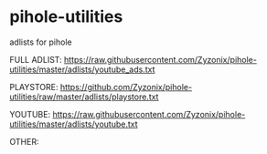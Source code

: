 # pihole-utilities
adlists for pihole

FULL ADLIST:
https://raw.githubusercontent.com/Zyzonix/pihole-utilities/master/adlists/youtube_ads.txt

PLAYSTORE:
https://github.com/Zyzonix/pihole-utilities/raw/master/adlists/playstore.txt 

YOUTUBE:
https://raw.githubusercontent.com/Zyzonix/pihole-utilities/master/adlists/youtube.txt

OTHER:

